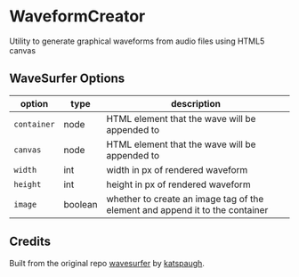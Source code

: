 # WaveformCreator
Utility to generate graphical waveforms from audio files using HTML5 canvas 


## WaveSurfer Options

| option | type | description |
| --- | --- | --- |
| `container` | node | HTML element that the wave will be appended to |
| `canvas` | node | HTML element that the wave will be appended to |
| `width` | int | width in px of rendered waveform |
| `height` | int | height in px of rendered waveform |
| `image` | boolean | whether to create an image tag of the element and append it to the container |



## Credits

Built from the original repo [wavesurfer](https://github.com/katspaugh/wavesurfer.js) by [katspaugh](https://github.com/katspaugh). 